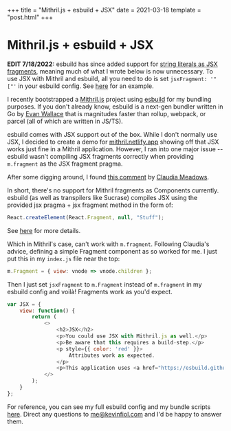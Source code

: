 +++
title = "Mithril.js + esbuild + JSX"
date = 2021-03-18
template = "post.html"
+++

# Mithril.js + esbuild + JSX

**EDIT 7/18/2022:** esbuild has since added support for [string literals as JSX fragments](https://github.com/evanw/esbuild/issues/1217), meaning much of what I wrote below is now unnecessary. To use JSX with Mithril and esbuild, all you need to do is set `jsxFragment: '"["'` in your esbuild config. See [here](https://github.com/kevinfiol/newt/blob/master/scripts/bundle.js) for an example.

I recently bootstrapped a [Mithril.js](https://mithril.js.org) project using [esbuild](https://esbuild.github.io/) for my bundling purposes. If you don't already know, esbuild is a next-gen bundler written in Go by [Evan Wallace](https://github.com/evanw) that is magnitudes faster than rollup, webpack, or parcel (all of which are written in JS/TS).

esbuild comes with JSX support out of the box. While I don't normally use JSX, I decided to create a demo for [mithril.netlify.app](https://mithril.netlify.app) showing off that JSX works just fine in a Mithril application. However, I ran into one major issue -- esbuild wasn't compiling JSX fragments correctly when providing `m.fragment` as the JSX fragment pragma. 

After some digging around, I found [this comment](https://gitter.im/mithriljs/mithril.js?at=5b98ce1c51a02e2a261ac656) by [Claudia Meadows](https://github.com/isiahmeadows).

In short, there's no support for Mithril fragments as Components currently. esbuild (as well as transpilers like Sucrase) compiles JSX using the provided jsx pragma + jsx fragment method in the form of:

```js
React.createElement(React.Fragment, null, "Stuff");
```

See [here](https://esbuild.github.io/api/#jsx-fragment) for more details.

Which in Mithril's case, can't work with `m.fragment`. Following Claudia's advice, defining a simple Fragment component as so worked for me. I just put this in my `index.js` file near the top:
```js
m.Fragment = { view: vnode => vnode.children };
```
Then I just set `jsxFragment` to `m.Fragment` instead of `m.fragment` in my esbuild config and voilà! Fragments work as you'd expect.

```js
var JSX = {
    view: function() {
        return (
            <>
                <h2>JSX</h2>
                <p>You could use JSX with Mithril.js as well.</p>
                <p>Be aware that this requires a build-step.</p>
                <p style={{ color: 'red' }}>
                    Attributes work as expected.
                </p>
                <p>This application uses <a href="https://esbuild.github.io/">esbuild</a> to convert JSX.</p>
            </>
        );
    }
};
```

For reference, you can see my full esbuild config and my bundle scripts [here](https://github.com/kevinfiol/mithril-pres/tree/master/scripts). Direct any questions to [me@kevinfiol.com](mailto:me@kevinfiol.com) and I'd be happy to answer them.
